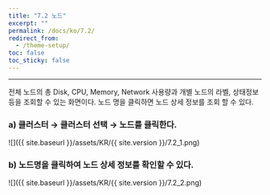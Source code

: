 ```yaml
---
title: "7.2 노드"
excerpt: ""
permalink: /docs/ko/7.2/
redirect_from:
  - /theme-setup/
toc: false
toc_sticky: false
---
```


---
전체 노드의 총 Disk, CPU, Memory, Network 사용량과 개별 노드의 라벨, 상태정보 등을 조회할 수 있는 화면이다. 노드 명을 클릭하면 노드 상세 정보를 조회 할 수 있다.

### a\) 클러스터 → 클러스터 선택 → 노드를 클릭한다.
![]({{ site.baseurl }}/assets/KR/{{ site.version }}/7.2_1.png)

### b\) 노드명을 클릭하여 노드 상세 정보를 확인할 수 있다.
![]({{ site.baseurl }}/assets/KR/{{ site.version }}/7.2_2.png)
